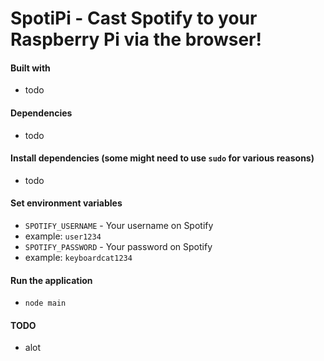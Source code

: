 SpotiPi - Cast Spotify to your Raspberry Pi via the browser!
============================================================

#### Built with
* todo

#### Dependencies
* todo

#### Install dependencies (some might need to use `sudo` for various reasons)
* todo

#### Set environment variables
* `SPOTIFY_USERNAME` - Your username on Spotify
 * example: `user1234`
* `SPOTIFY_PASSWORD` - Your password on Spotify
 * example: `keyboardcat1234`

#### Run the application
* `node main`

#### TODO
* alot